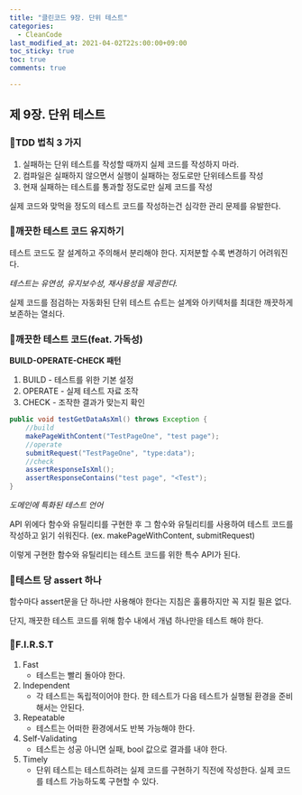 ```yaml
---
title: "클린코드 9장. 단위 테스트"
categories:
  - CleanCode
last_modified_at: 2021-04-02T22s:00:00+09:00
toc_sticky: true
toc: true
comments: true

---
```


## 제 9장. 단위 테스트

### 📌TDD 법칙 3 가지

1. 실패하는 단위 테스트를 작성할 때까지 실제 코드를 작성하지 마라.
2. 컴파일은 실패하지 않으면서 실행이 실패하는 정도로만 단위테스트를 작성
3. 현재 실패하는 테스트를 통과할 정도로만 실제 코드를 작성

실제 코드와 맞먹을 정도의 테스트 코드를 작성하는건 심각한 관리 문제를 유발한다.



### 📌깨끗한 테스트 코드 유지하기

테스트 코드도 잘 설계하고 주의해서 분리해야 한다. 지저분할 수록 변경하기 어려워진다.

*테스트는 유연성, 유지보수성, 재사용성을 제공한다.*

실제 코드를 점검하는 자동화된 단위 테스트 슈트는 설계와 아키텍처를 최대한 깨끗하게 보존하는 열쇠다.



### 📌깨끗한 테스트 코드(feat. 가독성)

**BUILD-OPERATE-CHECK  패턴**

1. BUILD - 테스트를 위한 기본 설정
2. OPERATE - 실제 테스트 자료 조작
3. CHECK - 조작한 결과가 맞는지 확인

```java
public void testGetDataAsXml() throws Exception {
    //build
    makePageWithContent("TestPageOne", "test page");
    //operate
    submitRequest("TestPageOne", "type:data");
    //check
    assertResponseIsXml();
    assertResponseContains("test page", "<Test");
}
```

*도메인에 특화된 테스트 언어*

API 위에다 함수와 유틸리티를 구현한 후 그 함수와 유틸리티를 사용하여 테스트 코드를 작성하고 읽기 쉬워진다. (ex. makePageWithContent, submitRequest)

이렇게 구현한 함수와 유틸리티는 테스트 코드를 위한 특수 API가 된다.



### 📌테스트 당 assert 하나

함수마다 assert문을 단 하나만 사용해야 한다는 지침은 훌륭하지만 꼭 지킬 필욘 없다. 

단지, 깨끗한 테스트 코드를 위해 함수 내에서 개념 하나만을 테스트 해야 한다.



### 📌F.I.R.S.T

1. Fast 
   - 테스트는 빨리 돌아야 한다.
2. Independent
   - 각 테스트는 독립적이어야 한다. 한 테스트가 다음 테스트가 실행될 환경을 준비해서는 안된다.
3. Repeatable
   - 테스트는 어떠한 환경에서도 반복 가능해야 한다.
4. Self-Validating
   - 테스트는 성공 아니면 실패, bool 값으로 결과를 내야 한다. 
5. Timely
   - 단위 테스트는 테스트하려는 실제 코드를 구현하기 직전에 작성한다.
     실제 코드를 테스트 가능하도록 구현할 수 있다.


